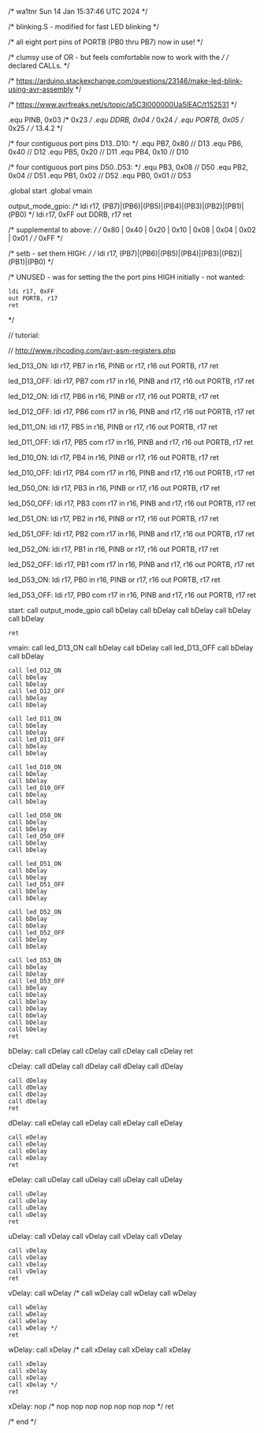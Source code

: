 /* wa1tnr  Sun 14 Jan 15:37:46 UTC 2024 */

/* blinking.S - modified for fast LED blinking */

/* all eight port pins of PORTB (PB0 thru PB7) now in use! */

/* clumsy use of OR - but feels comfortable now to work with the */
/* declared CALLs. */

/* https://arduino.stackexchange.com/questions/23146/make-led-blink-using-avr-assembly */

/* https://www.avrfreaks.net/s/topic/a5C3l000000Ua5lEAC/t152531 */

.equ PINB,  0x03  /* 0x23 */
.equ DDRB,  0x04  /* 0x24 */
.equ PORTB, 0x05  /* 0x25 */ /* 13.4.2 */

/* four contiguous port pins D13..D10: */
.equ PB7, 0x80 // D13
.equ PB6, 0x40 // D12
.equ PB5, 0x20 // D11
.equ PB4, 0x10 // D10

/* four contiguous port pins D50..D53: */
.equ PB3, 0x08 // D50
.equ PB2, 0x04 // D51
.equ PB1, 0x02 // D52
.equ PB0, 0x01 // D53

.global start
.global vmain

output_mode_gpio:
/*
    ldi r17, (PB7)|(PB6)|(PB5)|(PB4)|(PB3)|(PB2)|(PB1)|(PB0)
*/
    ldi r17, 0xFF
    out DDRB, r17
    ret

/* supplemental to above: */
/* 0x80 | 0x40 | 0x20 | 0x10 | 0x08 | 0x04 | 0x02 | 0x01 */
/* 0xFF */

/*  setb - set them HIGH: */
/*  ldi r17, (PB7)|(PB6)|(PB5)|(PB4)|(PB3)|(PB2)|(PB1)|(PB0) */

/*
    UNUSED - was for setting the the port pins HIGH initially - not wanted:

    ldi r17, 0xFF
    out PORTB, r17
    ret
*/

// tutorial:

// http://www.rjhcoding.com/avr-asm-registers.php


led_D13_ON:
    ldi r17, PB7
    in  r16, PINB
    or  r17, r16
    out PORTB, r17
    ret

led_D13_OFF:
    ldi r17, PB7
    com r17
    in  r16, PINB
    and r17, r16
    out PORTB, r17
    ret

led_D12_ON:
    ldi r17, PB6
    in  r16, PINB
    or  r17, r16
    out PORTB, r17
    ret

led_D12_OFF:
    ldi r17, PB6
    com r17
    in  r16, PINB
    and r17, r16
    out PORTB, r17
    ret

led_D11_ON:
    ldi r17, PB5
    in  r16, PINB
    or  r17, r16
    out PORTB, r17
    ret

led_D11_OFF:
    ldi r17, PB5
    com r17
    in  r16, PINB
    and r17, r16
    out PORTB, r17
    ret

led_D10_ON:
    ldi r17, PB4
    in  r16, PINB
    or  r17, r16
    out PORTB, r17
    ret

led_D10_OFF:
    ldi r17, PB4
    com r17
    in  r16, PINB
    and r17, r16
    out PORTB, r17
    ret

led_D50_ON:
    ldi r17, PB3
    in  r16, PINB
    or  r17, r16
    out PORTB, r17
    ret

led_D50_OFF:
    ldi r17, PB3
    com r17
    in  r16, PINB
    and r17, r16
    out PORTB, r17
    ret

led_D51_ON:
    ldi r17, PB2
    in  r16, PINB
    or  r17, r16
    out PORTB, r17
    ret

led_D51_OFF:
    ldi r17, PB2
    com r17
    in  r16, PINB
    and r17, r16
    out PORTB, r17
    ret

led_D52_ON:
    ldi r17, PB1
    in  r16, PINB
    or  r17, r16
    out PORTB, r17
    ret

led_D52_OFF:
    ldi r17, PB1
    com r17
    in  r16, PINB
    and r17, r16
    out PORTB, r17
    ret

led_D53_ON:
    ldi r17, PB0
    in  r16, PINB
    or  r17, r16
    out PORTB, r17
    ret

led_D53_OFF:
    ldi r17, PB0
    com r17
    in  r16, PINB
    and r17, r16
    out PORTB, r17
    ret

start:
    call output_mode_gpio
    call bDelay
    call bDelay
    call bDelay
    call bDelay
    call bDelay

    ret

vmain:
    call led_D13_ON
    call bDelay
    call bDelay
    call led_D13_OFF
    call bDelay
    call bDelay

    call led_D12_ON
    call bDelay
    call bDelay
    call led_D12_OFF
    call bDelay
    call bDelay

    call led_D11_ON
    call bDelay
    call bDelay
    call led_D11_OFF
    call bDelay
    call bDelay

    call led_D10_ON
    call bDelay
    call bDelay
    call led_D10_OFF
    call bDelay
    call bDelay

    call led_D50_ON
    call bDelay
    call bDelay
    call led_D50_OFF
    call bDelay
    call bDelay

    call led_D51_ON
    call bDelay
    call bDelay
    call led_D51_OFF
    call bDelay
    call bDelay

    call led_D52_ON
    call bDelay
    call bDelay
    call led_D52_OFF
    call bDelay
    call bDelay

    call led_D53_ON
    call bDelay
    call bDelay
    call led_D53_OFF
    call bDelay
    call bDelay
    call bDelay
    call bDelay
    call bDelay
    call bDelay
    call bDelay
    ret

bDelay:
    call cDelay
    call cDelay
    call cDelay
    call cDelay
    ret

cDelay:
    call dDelay
    call dDelay
    call dDelay
    call dDelay

    call dDelay
    call dDelay
    call dDelay
    call dDelay
    ret

dDelay:
    call eDelay
    call eDelay
    call eDelay
    call eDelay

    call eDelay
    call eDelay
    call eDelay
    call eDelay
    ret

eDelay:
    call uDelay
    call uDelay
    call uDelay
    call uDelay

    call uDelay
    call uDelay
    call uDelay
    call uDelay
    ret

uDelay:
    call vDelay
    call vDelay
    call vDelay
    call vDelay

    call vDelay
    call vDelay
    call vDelay
    call vDelay
    ret

vDelay:
    call wDelay
/*
    call wDelay
    call wDelay
    call wDelay

    call wDelay
    call wDelay
    call wDelay
    call wDelay */
    ret

wDelay:
    call xDelay
    /*
    call xDelay
    call xDelay
    call xDelay

    call xDelay
    call xDelay
    call xDelay
    call xDelay */
    ret

xDelay:
    nop
    /*
    nop
    nop
    nop
    nop
    nop
    nop
    nop
    */
    ret

/* end */